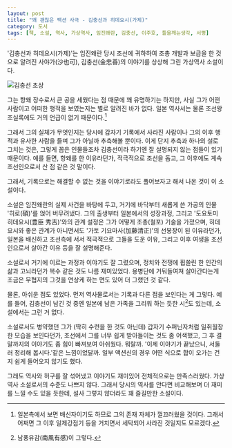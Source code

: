 ```yaml
---
layout: post
title: "꽤 괜찮은 팩션 사극 - 김충선과 히데요시(가제)"
category: 도서
tags: [책, 소설, 역사, 가상역사, 임진왜란, 김충선, 이주호, 틀을깨는생각, 서평]
---
```


'김충선과 히데요시(가제)'는
임진왜란 당시 조선에 귀하하여 조총 개발과 보급을 한 것으로 알려진 사야가(沙也可),
김충선(金忠善)의 이야기를 상상해 그린 가상역사 소설이다.

![김충선 초상](https://lh3.googleusercontent.com/nmtA5kXxEVMGdYpFczRUJqSA8W7UQZqy0owcApbOEX-0BMbrTN8YI_TPwrZewiPjP7K-C1R5BP87LA=s480)

그는 항왜 장수로서 큰 공을 세웠다는 점 때문에 꽤 유명하기는 하지만,
사실 그가 어떤 사람이고 어떠한 행적을 보였는지는 별로 알려진 바가 없다.
일본 역사서는 물론 조선왕조실록에도 거의 언급이 없기 때문이다.[^1]

[^1]: 일본측에서 보면 배신자이기도 하므로 그의 존재 자체가 껄끄러웠을 것이다. 그래서 어쩌면 그 이후 일제강점기 등을 거치면서 세탁되어 사라진 것일지도 모르겠다.

그래서 그의 실체가 무엇인지는
당시에 갑자기 기록에서 사라진 사람이나
그의 이후 행적과 유사한 사람을 들며 그가 아닐까 추측해볼 뿐이다.
이게 단지 추측과 하나의 설로 그치는 것은,
그렇게 꼽은 인물들조차 김충선이라 하기엔 잘 설명되지 않는 점들이 있기 때문이다.
예를 들면, 항왜를 한 이유라던가, 적극적으로 조선을 돕고, 그 이후에도 계속 조선인으로서 산 점 같은 것 말이다.

그래서, 기록으로는 해결할 수 없는 것을
이야기로라도 풀어보자고 해서 나온 것이 이 소설이다.

소설은 임진왜란의 실제 사건을 바탕에 두고,
거기에 바닥부터 새롭게 쓴 가공의 인물 '히로(碩)'를 얹어 버무려냈다.
그의 출생부터 일본에서의 성장과정, 그리고 '도요토미 히데요시(豊臣 秀吉)'와의 관계 설정은
그가 어떻게 조총(철포) 기술을 가졌으며,
히데요시와 좋은 관계가 아니면서도 '가토 기요마사(加藤清正)'의 선봉장이 된 이유라던가,
일본을 배신하고 조선측에 서서 적극적으로 그들을 도운 이유,
그리고 이후 여생을 조선인으로서 살아간 이유 등을 잘 설명해준다.

소설로서 거기에 이르는 과정과 이야기도 잘 그렸으며,
정치와 전쟁에 휩쓸린 한 인간의 삶과 고뇌라던가 복수 같은 것도 나름 재미있었다.
용병단에 거둬들여져 살아간다는게 조금은 무협지의 그것을 연상케 하는 면도 있어 더 그랬던 것 같다.

물론, 아쉬운 점도 있었다.
먼저 역사물로서는 기록과 다른 점을 보인다는 게 그렇다.
예를 들어, 김충선이 남긴 것 중엔 일본에 남은 가족을 그리워 하는 듯한 시[^2]도 있는데,
소설에서는 그런 거 없다.

[^2]: 남풍유감(南風有感)이 그렇다.

소설로서도 병약했던 그가 (딱히 수련을 한 것도 아닌데) 갑자기 수퍼닌자처럼 일취월장한 모습을 보인다던가,
조선에서 그를 너무 쉽게 받아들이는 것도 좀 어색했고,
그 후 결말까지의 이야기도 좀 힘이 빠져보여 아쉬웠다.
뭐랄까. '이제 이야기가 끝났으니, 서둘러 정리해 봅시다.'같은 느낌이었달까.
일부 액션신의 경우 어떤 식으로 합이 오가는 건지 쉽게 들어오지 않기도 했다.

그래도 역사와 허구를 잘 섞어냈고 이야기도 재미있어
전체적으로는 만족스러웠다.
가상역사 소설로서의 수준도 나쁘지 않다.
그래서 당시의 역사를 안다면 비교해보며 더 재미를 느낄 수도 있을 듯한데,
설사 그렇지 않더라도 꽤 즐길만한 소설이다.
